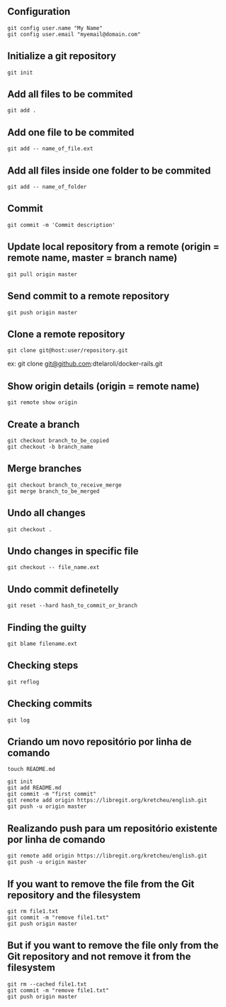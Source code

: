 ## Configuration

    git config user.name "My Name"
    git config user.email "myemail@domain.com"

## Initialize a git repository

    git init

## Add all files to be commited

    git add .

## Add one file to be commited

    git add -- name_of_file.ext

## Add all files inside one folder to be commited

    git add -- name_of_folder

## Commit

    git commit -m 'Commit description'

## Update local repository from a remote (origin = remote name, master = branch name)

    git pull origin master

## Send commit to a remote repository

    git push origin master

## Clone a remote repository

    git clone git@host:user/repository.git
ex: git clone git@github.com:dtelaroli/docker-rails.git

## Show origin details (origin = remote name)

    git remote show origin

## Create a branch

    git checkout branch_to_be_copied
    git checkout -b branch_name

## Merge branches

    git checkout branch_to_receive_merge
    git merge branch_to_be_merged

## Undo all changes

    git checkout .

## Undo changes in specific file

    git checkout -- file_name.ext

## Undo commit definetelly

    git reset --hard hash_to_commit_or_branch

## Finding the guilty

    git blame filename.ext

## Checking steps

    git reflog

## Checking commits

    git log

## Criando um novo repositório por linha de comando

    touch README.md

    git init
    git add README.md
    git commit -m "first commit"
    git remote add origin https://libregit.org/kretcheu/english.git
    git push -u origin master

## Realizando push para um repositório existente por linha de comando

    git remote add origin https://libregit.org/kretcheu/english.git
    git push -u origin master

## If you want to remove the file from the Git repository and the filesystem

    git rm file1.txt
    git commit -m "remove file1.txt"
    git push origin master


## But if you want to remove the file only from the Git repository and not remove it from the filesystem

    git rm --cached file1.txt
    git commit -m "remove file1.txt"
    git push origin master
